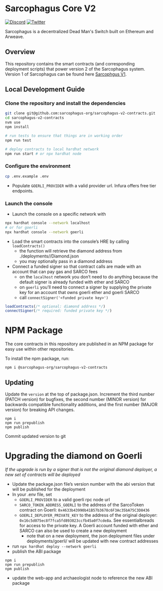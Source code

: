 # Sarcophagus Core V2

[![Discord](https://img.shields.io/discord/753398645507883099?color=768AD4&label=discord)](https://discord.com/channels/753398645507883099/)
[![Twitter](https://img.shields.io/twitter/follow/sarcophagusio?style=social)](https://twitter.com/sarcophagusio)

Sarcophagus is a decentralized Dead Man's Switch built on Ethereum and Arweave.

## Overview

This repository contains the smart contracts (and corresponding deployment scripts) that power version 2 of the Sarcophagus system. Version 1 of Sarcophagus can be found here [Sarcophgus V1](https://github.com/sarcophagus-org/sarcophagus-contracts).

## Local Development Guide
### Clone the repository and install the dependencies

```bash
git clone git@github.com:sarcophagus-org/sarcophagus-v2-contracts.git
cd sarcophagus-v2-contracts
nvm use
npm install

# run tests to ensure that things are in working order
npm run test 

# deploy contracts to local hardhat network
npm run start # or npx hardhat node
```

### Configure the environment

```bash
cp .env.example .env
```

- Populate `GOERLI_PROVIDER` with a valid provider url. Infura offers free tier endpoints.

### Launch the console

- Launch the console on a specific network with

```bash
npx hardhat console --network localhost
# or for goerli
npx hardhat console --network goerli
```

- Load the smart contracts into the console’s HRE by calling `loadContracts()`
  - the function will retrieve the diamond address from ./deployments/<current network>/Diamond.json
  - you may optionally pass in a diamond address
- Connect a funded signer so that contract calls are made with an account that can pay gas and SARCO fees
  - on the `localhost` network you don’t need to do anything because the default signer is already funded with ether and SARCO
  - on `goerli` you’ll need to connect a signer by supplying the private key for an account that owns goerli ether and goerli SARCO
  - call `connectSigner('<funded private key>')`

```javascript
loadContracts(/* optional: diamond address */)
connectSigner(/* required: funded private key */)
```

# NPM Package
The core contracts in this repository are published in an NPM package for easy use within other repositories.

To install the npm package, run:
 ```shell
npm i @sarcophagus-org/sarcophagus-v2-contracts
```

## Updating
Update the `version` at the top of package.json. Increment the third number (PATCH version) for bugfixes, the second number (MINOR version) for backwards compatible functionality additions, and the first number (MAJOR version) for breaking API changes. 
```shell
npm i
npm run prepublish
npm publish
```
Commit updated version to git

# Upgrading the diamond on Goerli

*If the upgrade is run by a signer that is not the original diamond deployer, a new set of contracts will be deployed*

- Update the package.json file’s version number with the abi version that will be published for the deployment
- In your .env file, set
  - `GOERLI_PROVIDER` to a valid goerli rpc node url
  - `SARCO_TOKEN_ADDRESS_GOERLI` to the address of the SarcoToken contract on Goerli:  `0x4633b43990b41B57b3678c6F3Ac35bA75C3D8436`
  - `GOERLI_DEPLOYER_PRIVATE_KEY` to the address of the original deployer:  `0x16c5d075ec8f7fca5fd893023ccfb45a0f7cde8a`. See essentialbreads for access to the private key. A Goerli account funded with ether and SARCO can also be used to create a new deployment
    - note that on a new deployment, the json deployment files under deployments/goerli/ will be updated with new contract addresses
- run `npx hardhat deploy --network goerli`
- publish the ABI package

```
npm i
npm run prepublish
npm publish
```

- update the web-app and archaeologist node to reference the new ABI package